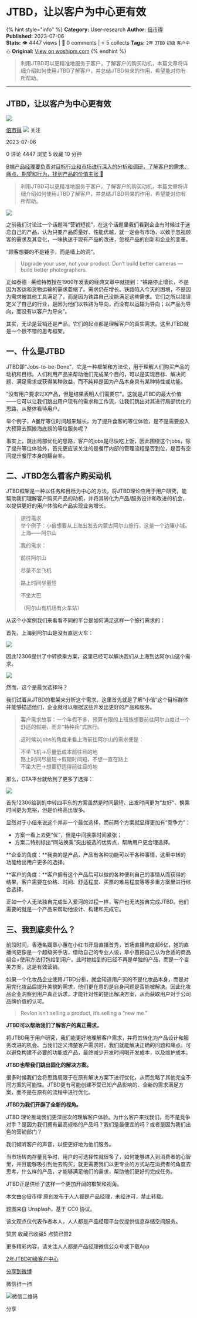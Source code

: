 # JTBD，让以客户为中心更有效
{% hint style="info" %}
**Category:** User-research
**Author:** [倍市得](https://www.woshipm.com/u/1438140)
**Published:** 2023-07-06  
**Stats:** 👁️ 4447 views | 💬 0 comments | ⭐ 5 collects
**Tags:** `2年` `JTBD` `初级` `客户中心`
**Original:** [View on woshipm.com](https://www.woshipm.com/user-research/5860623.html)
{% endhint %}
> 利用JTBD可以更精准地服务于客户，了解客户的购买动机，本篇文章将详细介绍如何使用JTBD了解客户，并总结JTBD带来的作用，希望能对你有所帮助。

---

## JTBD，让以客户为中心更有效

[![](https://static.woshipm.com/view/woshipm_api_def_20230201141011_8494.jpg?imageView2/1/w/72/h/72/q/100)](https://www.woshipm.com/u/1438140)

[倍市得](https://www.woshipm.com/u/1438140) ![](https://static.woshipm.com/tag/1101_1@2x.png) 关注

2023-07-06

0 评论 4447 浏览 5 收藏 10 分钟

[B端产品经理要负责对目标行业和市场进行深入的分析和调研，了解客户的需求、痛点、期望和行为，找到产品的价值主张 🔗](https://ke.qidianla.com/courses/bcpm)

> 利用JTBD可以更精准地服务于客户，了解客户的购买动机，本篇文章将详细介绍如何使用JTBD了解客户，并总结JTBD带来的作用，希望能对你有所帮助。

![](https://image.woshipm.com/2023/04/14/a1a3f674-da9e-11ed-95a1-00163e0b5ff3.png)

之前我们讨论过一个话题叫“营销短视”，在这个话题里我们看到企业有时候过于迷恋自己的产品，认为只要产品质量好、性能优越，就一定会有市场，以致于忽视顾客的需求及其变化，一味执迷于现有产品的改进，忽视产品的创新和企业的变革。

“顾客想要的不是锤子，而是墙上的洞”。

> Upgrade your user, not your product. Don’t build better cameras — build better photographers.

正如泰德 · 莱维特教授在1960年发表的经典文章中就提到：“铁路停止增长，不是因为客运和货物运输的需求萎缩了。需求仍在增长。铁路陷入今天的困境，不是因为需求被其他工具满足了，而是因为铁路自己没能满足这些需求。它们之所以错误定义了自己的行业，是因为他们以铁路为导向，而没有以运输为导向；以产品为导向，而没有以客户为导向”。

其实，无论是营销还是产品，它们的起点都是理解客户的真实需求。这里JTBD就是一个很不错的思考框架。

## 一、什么是JTBD

JTBD即“Jobs-to-be-Done”，它是一种框架和方法论，用于理解人们购买产品的动机和目标。人们利用产品来帮助他们完成某个目的，可以是实现目标、解决问题、满足需求或获得某种效益，而不纯粹是因为产品本身具有某种特性或功能。

“没有用户要求过X产品，但是结果表明人们需要它”。这就是JTBD的最大价值——它可以让我们跳出用户现有的需求和工作流，让我们跳出对其进行局部优化的思路，从整体看待用户。

举个例子，A餐厅等位时间越来越长，为了提升食客的等位体验，是不是需要投入大预算去照搬海底捞的等位服务呢？

事实上，跳出局部优化的思路，客户的jobs是尽快吃上饭，因此围绕这个jobs，除了提升等位体验外，首先更应该关注的是餐厅内部的管理流程是否到位，是否有空间提升餐厅本身的翻台率。

## 二、JTBD怎么看客户购买动机

JTBD框架是一种以任务和目标为中心的方法，将JTBD理论应用于用户研究，能帮助我们理解客户购买产品的动机，并将其转化为产品/服务设计和改进的机会，以提供更好的用户体验和产品实现业务增长。

> 旅行需求  
> 举个例子：小倍想要从上海出发去内蒙古阿尔山旅行，这是一个边陲小城。上海——阿尔山
> 
> 我的需求：
> 
> 前往阿尔山
> 
> 尽量不坐飞机
> 
> 路上时间尽量短
> 
> 不坐大巴
> 
> （阿尔山有机场有火车站）

从这个小案例我们来看看不同的平台是如何满足这样一个旅行需求的：

首先，上海到阿尔山是没有直达火车：

![](https://image.woshipm.com/2023/07/05/e352c854-1ae3-11ee-aac6-00163e0b5ff3.png)

因此12306提供了中转换乘方案，这里已经可以解决我们从上海到达阿尔山这个需求。

![](https://image.woshipm.com/2023/07/05/e8fcbcce-1ae3-11ee-8278-00163e0b5ff3.png)

然而，这个是最优选择吗？

我们试着从JTBD的框架来分析这个需求，这里首先就是了解“小倍”这个目标群体并能够描述他们，企业就可以根据这些开发出更好的产品和服务。

> 客户需求故事：一个年假不多，预算有限的上班族想要前往阿尔山度过一个舒适的假期，而非“特种兵”式旅行。
> 
> 这时候以jobs的角度来看上海前往阿尔山的需求便是：
> 
> 不坐飞机→尽量低成本前往目的地  
> 路上时间尽量短→假期时间短，不想一直在路上  
> 不坐大巴→想要舒适得前往目的地

那么，OTA平台就给到了更多了选择：

![](https://image.woshipm.com/2023/07/05/14684e1e-1ae4-11ee-aac6-00163e0b5ff3.png)

首先12306给到的中转四平东的方案虽然是时间最短、出发时间更为“友好”、换乘时间更为充裕，但是价格高出很多。

显然对于小倍来说这个并非一个最优选择，而前两个方案就显得更加有“竞争力”：

*   方案一看上去更“优”，但是中间换乘时间紧张；
*   方案二特别标出“同站换乘”突出被选的优势点，帮助用户更合理选择。

**企业的角度：**我卖的是产品，产品有各种功能可以干各种事情，这里中转的功能给出用户更多的选择。

**客户的角度：**客户拥有这个产品后可以做的各种便利自己的事情从而获得的结果，客户需要在价格、时间、舒适程度、买票的难易程度等等多重方案里进行综合选择。

正如一个人无法独自完成坠入爱河的过程一样，客户也无法独自完成JTBD。他们需要的就是一个产品来帮助他设计、构建和完成它。

## 三、我到底卖什么？

前段时间，香港名媛章小蕙在小红书开启直播首秀，首场直播热度超6亿，她的直播间更像是一个超级买手店，借助自己的专业人设，章小蕙把自己认为合适的商品组合+使用方法打包给到用户。此时她给到的已经不再是单独的产品，而是一个变美方案，这是有效营销。

如果一个化妆品企业使用JTBD分析，就会知道用户买的不是化妆品本身，而是对用完化妆品后提升美貌的需求，他们更在意的是自身问题是否能被解决。因此化妆品企业洞察到用户真正诉求，才能针对性的提出解决方案，从而获取用户对于公司品牌价值的认可。

> Revlon isn’t selling a product, it’s selling a “new me.”

**JTBD可以帮助我们了解客户的真正需求。**

将JTBD用于用户研究，我们能更好地理解客户需求，并将其转化为产品设计和服务改进的机会。当我们定义清楚客户需求时，我们就能解决正确的问题和痛点。可以避免构建不必要的功能或产品，最终减少开发时间喝开发成本，以及维护成本。

**JTBD也帮我们跳出固化的解决方案。**

很多时候我们会将思路局限于在原有解决方案下进行优化，从而忽略了其他完全不同方案的可能性。JTBD更有可能创建不受已知产品影响的、全新的需求满足方案，而不是在原有的流程中进行优化。

**JTBD为我们开辟了全新的视角。**

JTBD 理论推动我们更深层次的理解客户体验。为什么客户来找我们，而不是竞争对手？是因为我们拥有最高规格的产品吗？我们是最便宜的吗？或者是因为我们出色的营销部门？

我们倾听客户的声音，以便更好地为他们服务。

当市场转向存量竞争时，用户的可选择性就很多了，如何能够进入到消费者的心智里，并且能够吸引到他去购买，就更需要我们以更专业的方式站在消费者的角度去思考，什么样的产品，才能够满足他们的需求，帮助他们更好的完成任务。

JTBD正是供给了这样一个更加开阔的框架和视角。

本文由@倍市得 原创发布于人人都是产品经理，未经许可，禁止转载。

题图来自 Unsplash，基于 CC0 协议。

该文观点仅代表作者本人，人人都是产品经理平台仅提供信息存储空间服务。

赞赏 收藏已收藏5 点赞已赞2

更多精彩内容，请关注人人都是产品经理微信公众号或下载App

[2年](https://www.woshipm.com/tag/2%e5%b9%b4)[JTBD](https://www.woshipm.com/tag/jtbd)[初级](https://www.woshipm.com/tag/%e5%88%9d%e7%ba%a7)[客户中心](https://www.woshipm.com/tag/%e5%ae%a2%e6%88%b7%e4%b8%ad%e5%bf%83)

[分享到微博](https://service.weibo.com/share/share.php?appkey=2775287854&title=JTBD，让以客户为中心更有效&url=https://www.woshipm.com/user-research/5860623.html&pic=https://image.woshipm.com/2023/04/14/a1a3f674-da9e-11ed-95a1-00163e0b5ff3.png)

微信扫一扫

![微信二维码](https://api.pwmqr.com/qrcode/create/?url=https://www.woshipm.com/user-research/5860623.html)

分享